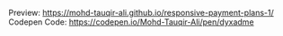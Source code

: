 Preview:  https://mohd-tauqir-ali.github.io/responsive-payment-plans-1/
Codepen Code:   https://codepen.io/Mohd-Tauqir-Ali/pen/dyxadme
